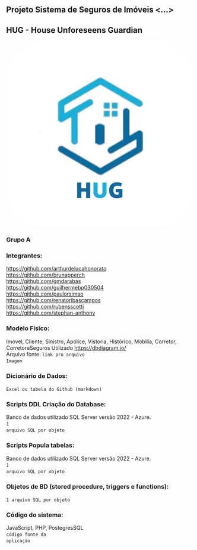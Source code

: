 ## Projeto Sistema de Seguros de Imóveis <...>
## HUG - House Unforeseens Guardian

<img src='./public/logo.jpg' style='display: flex; margin-left: auto; margin-right: auto; border-radius: 20%;'>

### Grupo A

### Integrantes:
https://github.com/arthurdelucahonorato <br>
https://github.com/brunapperch <br>
https://github.com/gmdarabas <br>
https://github.com/guilhermebp030504 <br>
https://github.com/paulorsimao <br>
https://github.com/renatoribascampos <br>
https://github.com/rubensscotti <br>
https://github.com/stephan-anthony <br>

### Modelo Físico:
Imóvel, Cliente, Sinistro, Apólice, Vistoria, Histórico, Mobilia, Corretor, CorretoraSeguros
Utilizado https://dbdiagram.io/<br>
Arquivo fonte: <code>link pro arquivo</code><br>
<code>Imagem</code>
  
### Dicionário de Dados:
<code>Excel ou tabela do Github (markdown)</code>

### Scripts DDL Criação do Database:
Banco de dados utilizado SQL Server versão 2022 - Azure.<br>
<code>1 arquivo SQL por objeto</code>

### Scripts Popula tabelas:
Banco de dados utilizado SQL Server versão 2022 - Azure.<br>
<code>1 arquivo SQL por objeto</code>

### Objetos de BD (stored procedure, triggers e functions):
<code>1 arquivo SQL por objeto</code>
  
### Código do sistema:
JavaScript, PHP, PostegresSQL <br>
<code>código fonte da aplicação</code>
